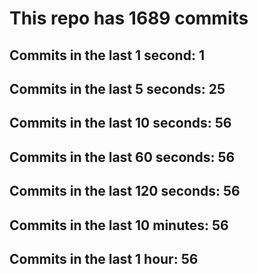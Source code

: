 # This repo has 1689 commits

## Commits in the last 1 second: 1
## Commits in the last 5 seconds: 25
## Commits in the last 10 seconds: 56
## Commits in the last 60 seconds: 56
## Commits in the last 120 seconds: 56
## Commits in the last 10 minutes: 56
## Commits in the last 1 hour: 56

